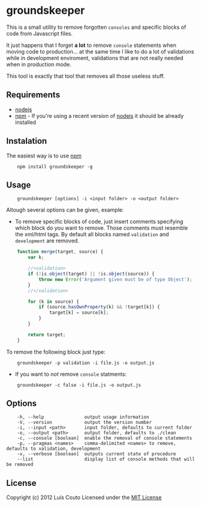 groundskeeper
=============

This is a small utility to remove forgotten `consoles` and specific blocks of code from Javascript files.

It just happens that I forget __a lot__ to remove `console` statements when moving code to production... at the same time I like to do a lot of validations while in development enviroment, validations that are not really needed when in production mode.

This tool is exactly that tool that removes all those useless stuff.

Requirements
------------
 - [nodejs](https://github.com/joyent/node)
 - [npm](https://github.com/isaacs/npm) - If you're using a recent version of [nodejs](https://github.com/joyent/node/tree/v0.6.18) it should be already installed

Instalation
-----------

The easiest way is to use [npm](https://github.com/isaacs/npm)

```shell
    npm install groundskeeper -g
```

Usage
-----

```shell
    groundskeeper [options] -i <input folder> -o <output folder>
```

Altough several options can be given, example:

- To remove specific blocks of code, just insert comments specifying which block do you want to remove. Those comments must resemble the xml/html tags. By default all blocks named `validation` and `development` are removed.

```javascript
    function merge(target, source) {
        var k;

        //<validation>
        if (!is.object(target) || !is.object(source)) {
            throw new Error('Argument given must be of type Object');
        }
        //</validation>

        for (k in source) {
            if (source.hasOwnProperty(k) && !target[k]) {
                target[k] = source[k];
            }
        }

        return target;
    }
```

To remove the following block just type:
```shell
    groundskeeper -p validation -i file.js -o output.js
```

- If you want to _not_ remove `console` statments:
```shell
    groundskeeper -c false -i file.js -o output.js
```


Options
-------

```
    -h, --help               output usage information
    -V, --version            output the version number
    -i, --input <path>       input folder, defaults to current folder
    -o, --output <path>      output folder, defaults to ./clean
    -c, --console [boolean]  enable the removal of console statements
    -p, --pragmas <names>    comma-delimited <names> to remove, defaults to validation, development
    -v, --verbose [boolean]  outputs current state of procedure
    --list                   display list of console methods that will be removed
```

License
-------
Copyright (c) 2012 Luís Couto Licensed under the [MIT License](http://couto.mit-license.org)
